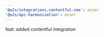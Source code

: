```yaml
---
'@o2s/integrations.contentful-cms': minor
'@o2s/api-harmonization': minor
---
```


feat: added contentful integration
